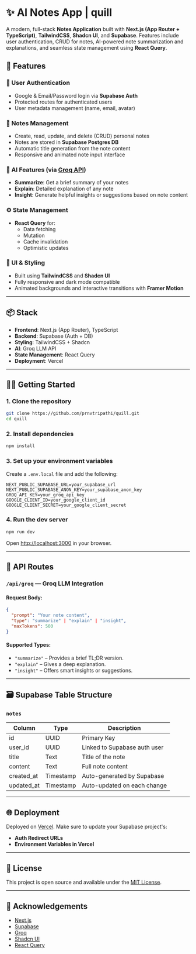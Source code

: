 # ✨ AI Notes App | quill

A modern, full-stack **Notes Application** built with **Next.js (App Router + TypeScript)**, **TailwindCSS**, **Shadcn UI**, and **Supabase**. Features include user authentication, CRUD for notes, AI-powered note summarization and explanations, and seamless state management using **React Query**.

## 🚀 Features

### 🔐 User Authentication

- Google & Email/Password login via **Supabase Auth**
- Protected routes for authenticated users
- User metadata management (name, email, avatar)

### 📝 Notes Management

- Create, read, update, and delete (CRUD) personal notes
- Notes are stored in **Supabase Postgres DB**
- Automatic title generation from the note content
- Responsive and animated note input interface

### 🤖 AI Features (via [Groq API](https://console.groq.com/))

- **Summarize**: Get a brief summary of your notes
- **Explain**: Detailed explanation of any note
- **Insight**: Generate helpful insights or suggestions based on note content

### ⚙️ State Management

- **React Query** for:
  - Data fetching
  - Mutation
  - Cache invalidation
  - Optimistic updates

### 💅 UI & Styling

- Built using **TailwindCSS** and **Shadcn UI**
- Fully responsive and dark mode compatible
- Animated backgrounds and interactive transitions with **Framer Motion**

---

## 📦 Stack

- **Frontend**: Next.js (App Router), TypeScript
- **Backend**: Supabase (Auth + DB)
- **Styling**: TailwindCSS + Shadcn
- **AI**: Groq LLM API
- **State Management**: React Query
- **Deployment**: Vercel

---

## 🧑‍💻 Getting Started

### 1. Clone the repository

```bash
git clone https://github.com/prnvtripathi/quill.git
cd quill
```

### 2. Install dependencies

```bash
npm install
```

### 3. Set up your environment variables

Create a `.env.local` file and add the following:

```env
NEXT_PUBLIC_SUPABASE_URL=your_supabase_url
NEXT_PUBLIC_SUPABASE_ANON_KEY=your_supabase_anon_key
GROQ_API_KEY=your_groq_api_key
GOOGLE_CLIENT_ID=your_google_client_id
GOOGLE_CLIENT_SECRET=your_google_client_secret
```

### 4. Run the dev server

```bash
npm run dev
```

Open [http://localhost:3000](http://localhost:3000) in your browser.

---

## 🧪 API Routes

### `/api/groq` — Groq LLM Integration

#### Request Body:

```json
{
  "prompt": "Your note content",
  "type": "summarize" | "explain" | "insight",
  "maxTokens": 500
}
```

#### Supported Types:

- `"summarize"` – Provides a brief TL;DR version.
- `"explain"` – Gives a deep explanation.
- `"insight"` – Offers smart insights or suggestions.

---

## 🗃️ Supabase Table Structure

### `notes`

| Column     | Type      | Description                  |
| ---------- | --------- | ---------------------------- |
| id         | UUID      | Primary Key                  |
| user_id    | UUID      | Linked to Supabase auth user |
| title      | Text      | Title of the note            |
| content    | Text      | Full note content            |
| created_at | Timestamp | Auto-generated by Supabase   |
| updated_at | Timestamp | Auto-updated on each change  |

---

## 🌐 Deployment

Deployed on [Vercel](https://vercel.com/). Make sure to update your Supabase project's:

- **Auth Redirect URLs**
- **Environment Variables in Vercel**

---

## 📄 License

This project is open source and available under the [MIT License](LICENSE).

---

## 🙌 Acknowledgements

- [Next.js](https://nextjs.org/)
- [Supabase](https://supabase.com/)
- [Groq](https://groq.com/)
- [Shadcn UI](https://ui.shadcn.com/)
- [React Query](https://tanstack.com/query)
